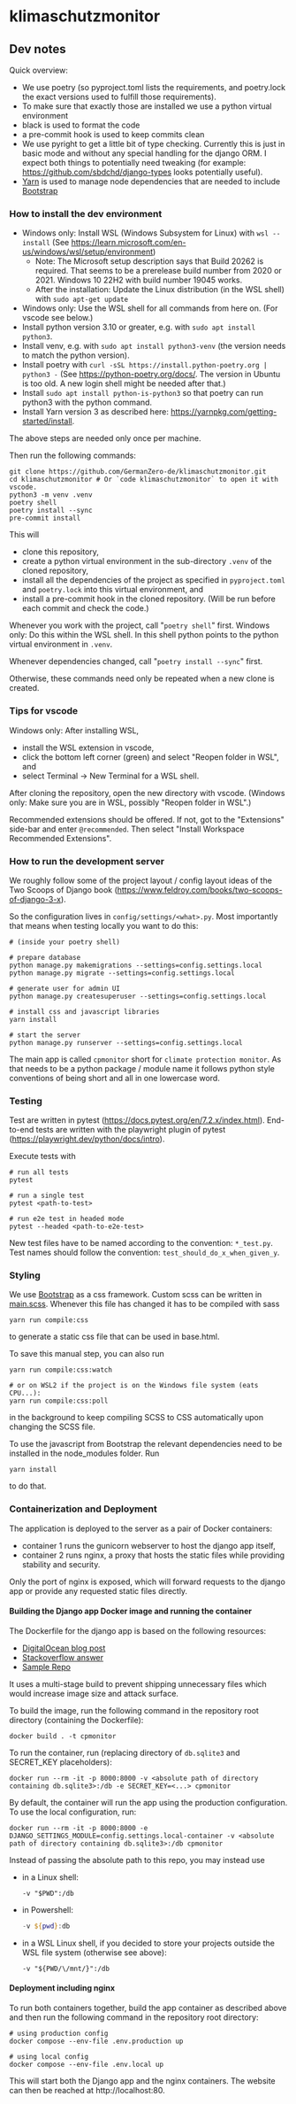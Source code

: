 # klimaschutzmonitor

## Dev notes

Quick overview:

- We use poetry (so pyproject.toml lists the requirements, and poetry.lock the exact versions used to fulfill those requirements).
- To make sure that exactly those are installed we use a python virtual environment
- black is used to format the code
- a pre-commit hook is used to keep commits clean
- We use pyright to get a little bit of type checking. Currently this is just in basic mode and without any special handling for the django ORM. I expect both things to potentially need tweaking (for example: <https://github.com/sbdchd/django-types> looks potentially useful).
- [Yarn](https://classic.yarnpkg.com/en/) is used to manage node dependencies that are needed to include
  [Bootstrap](https://getbootstrap.com/docs/5.3/getting-started/introduction/)

### How to install the dev environment

- Windows only: Install WSL (Windows Subsystem for Linux) with `wsl --install` (See <https://learn.microsoft.com/en-us/windows/wsl/setup/environment>)
  - Note: The Microsoft setup description says that Build 20262 is required. That seems to be a prerelease build number from 2020 or 2021. Windows 10 22H2 with build number 19045 works.
  - After the installation: Update the Linux distribution (in the WSL shell) with `sudo apt-get update`
- Windows only: Use the WSL shell for all commands from here on. (For vscode see below.)
- Install python version 3.10 or greater, e.g. with `sudo apt install python3`.
- Install venv, e.g. with `sudo apt install python3-venv` (the version needs to match the python version).
- Install poetry with `curl -sSL https://install.python-poetry.org | python3 -` (See <https://python-poetry.org/docs/>. The version in Ubuntu is too old. A new login shell might be needed after that.)
- Install `sudo apt install python-is-python3` so that poetry can run python3 with the python command.
- Install Yarn version 3 as described here: https://yarnpkg.com/getting-started/install.

The above steps are needed only once per machine.

Then run the following commands:

```shell
git clone https://github.com/GermanZero-de/klimaschutzmonitor.git
cd klimaschutzmonitor # Or `code klimaschutzmonitor` to open it with vscode.
python3 -m venv .venv
poetry shell
poetry install --sync
pre-commit install
```

This will

- clone this repository,
- create a python virtual environment in the sub-directory `.venv` of the cloned repository,
- install all the dependencies of the project as specified in `pyproject.toml` and `poetry.lock` into this virtual environment, and
- install a pre-commit hook in the cloned repository. (Will be run before each commit and check the code.)

Whenever you work with the project, call "`poetry shell`" first. Windows only: Do this within the WSL shell.
In this shell python points to the python virtual environment in `.venv`.

Whenever dependencies changed, call "`poetry install --sync`" first.

Otherwise, these commands need only be repeated when a new clone is created.

### Tips for vscode

Windows only: After installing WSL,

- install the WSL extension in vscode,
- click the bottom left corner (green) and select "Reopen folder in WSL", and
- select Terminal -> New Terminal for a WSL shell.

After cloning the repository, open the new directory with vscode. (Windows only: Make sure you are in WSL, possibly "Reopen folder in WSL".)

Recommended extensions should be offered. If not, got to the "Extensions" side-bar and enter `@recommended`. Then select "Install Workspace Recommended Extensions".

### How to run the development server

We roughly follow some of the project layout / config layout ideas of the Two Scoops of Django book (<https://www.feldroy.com/books/two-scoops-of-django-3-x>).

So the configuration lives in `config/settings/<what>.py`. Most importantly that means when testing
locally you want to do this:

```shell
# (inside your poetry shell)

# prepare database
python manage.py makemigrations --settings=config.settings.local
python manage.py migrate --settings=config.settings.local

# generate user for admin UI
python manage.py createsuperuser --settings=config.settings.local

# install css and javascript libraries
yarn install

# start the server
python manage.py runserver --settings=config.settings.local
```

The main app is called `cpmonitor` short for `climate protection monitor`. As that needs to be a python
package / module name it follows python style conventions of being short and all in one lowercase word.

### Testing
Test are written in pytest (https://docs.pytest.org/en/7.2.x/index.html).
End-to-end tests are written with the playwright plugin of pytest (https://playwright.dev/python/docs/intro).

Execute tests with
```shell
# run all tests
pytest

# run a single test
pytest <path-to-test>

# run e2e test in headed mode
pytest --headed <path-to-e2e-test>
```

New test files have to be named according to the convention: `*_test.py`. <br>
Test names should follow the convention: `test_should_do_x_when_given_y`.


### Styling
We use [Bootstrap](https://getbootstrap.com/docs/5.3/getting-started/introduction/) as a css framework.
Custom scss can be written in [main.scss](cpmonitor/static/css/main.scss). Whenever this file has changed it has to be compiled with sass
```
yarn run compile:css
```
to generate a static css file that can be used in base.html.

To save this manual step, you can also run
```shell
yarn run compile:css:watch

# or on WSL2 if the project is on the Windows file system (eats CPU...):
yarn run compile:css:poll
```
in the background to keep compiling SCSS to CSS automatically upon changing the SCSS file.

To use the javascript from Bootstrap the relevant dependencies need to be installed in the node_modules folder. Run
```
yarn install
```
to do that.

### Containerization and Deployment

The application is deployed to the server as a pair of Docker containers:
- container 1 runs the gunicorn webserver to host the django app itself,
- container 2 runs nginx, a proxy that hosts the static files while providing stability and security.

Only the port of nginx is exposed, which will forward requests to the django app or provide any requested static files directly.

#### Building the Django app Docker image and running the container

The Dockerfile for the django app is based on the following resources:

- [DigitalOcean blog post](https://www.digitalocean.com/community/tutorials/how-to-build-a-django-and-gunicorn-application-with-docker)
- [Stackoverflow answer](https://stackoverflow.com/a/57886655)
- [Sample Repo](https://github.com/mgnisia/Boilerplate-Docker-Django-Gunicorn-Nginx)

It uses a multi-stage build to prevent shipping unnecessary files which would increase image size and attack surface.

To build the image, run the following command in the repository root directory (containing the Dockerfile):

```shell
docker build . -t cpmonitor
```

To run the container, run (replacing directory of `db.sqlite3` and SECRET_KEY placeholders):

```shell
docker run --rm -it -p 8000:8000 -v <absolute path of directory containing db.sqlite3>:/db -e SECRET_KEY=<...> cpmonitor
```

By default, the container will run the app using the production configuration.
To use the local configuration, run:

```shell
docker run --rm -it -p 8000:8000 -e DJANGO_SETTINGS_MODULE=config.settings.local-container -v <absolute path of directory containing db.sqlite3>:/db cpmonitor
```

Instead of passing the absolute path to this repo, you may instead use

- in a Linux shell:

    ```shell
    -v "$PWD":/db
    ```

- in Powershell:

    ```powershell
    -v ${pwd}:db
    ```

- in a WSL Linux shell, if you decided to store your projects outside the WSL file system (otherwise see above):

    ```shell
    -v "${PWD/\/mnt/}":/db
    ```

#### Deployment including nginx

To run both containers together, build the app container as described above and then run the following command in the repository root directory:
```shell
# using production config
docker compose --env-file .env.production up
```
```shell
# using local config
docker compose --env-file .env.local up
```
This will start both the Django app and the nginx containers. The website can then be reached at http://localhost:80.
